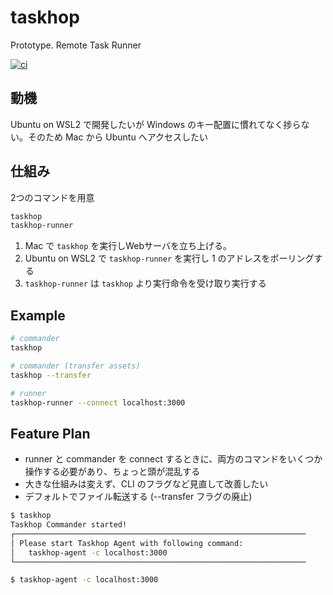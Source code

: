 # taskhop
Prototype. Remote Task Runner

[![ci](https://github.com/enuesaa/taskhop/actions/workflows/ci.yaml/badge.svg)](https://github.com/enuesaa/taskhop/actions/workflows/ci.yaml)

## 動機
Ubuntu on WSL2 で開発したいが Windows のキー配置に慣れてなく捗らない。そのため Mac から Ubuntu へアクセスしたい

## 仕組み
2つのコマンドを用意

```bash
taskhop
taskhop-runner
```

1. Mac で `taskhop` を実行しWebサーバを立ち上げる。
2. Ubuntu on WSL2 で `taskhop-runner` を実行し 1 のアドレスをポーリングする
3. `taskhop-runner` は `taskhop` より実行命令を受け取り実行する

## Example
```bash
# commander
taskhop

# commander (transfer assets)
taskhop --transfer

# runner
taskhop-runner --connect localhost:3000
```

## Feature Plan

- runner と commander を connect するときに、両方のコマンドをいくつか操作する必要があり、ちょっと頭が混乱する
- 大きな仕組みは変えず、CLI のフラグなど見直して改善したい
- デフォルトでファイル転送する (--transfer フラグの廃止)

```bash
$ taskhop
Taskhop Commander started!
┌─────────────────────────────────────────────────────────────────
│ Please start Taskhop Agent with following command:
│   taskhop-agent -c localhost:3000
└─────────────────────────────────────────────────────────────────

$ taskhop-agent -c localhost:3000
```


